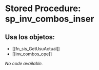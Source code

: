 # Stored Procedure: sp_inv_combos_inser

## Usa los objetos:
- [[fn_sis_GetUsuActual]]
- [[inv_combos_ope]]

*No code available.*
